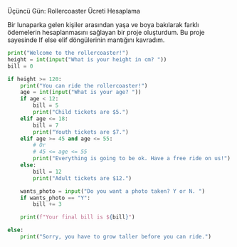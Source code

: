 Üçüncü Gün: Rollercoaster Ücreti Hesaplama

Bir lunaparka gelen kişiler arasından yaşa ve boya bakılarak farklı ödemelerin hesaplanmasını sağlayan bir proje oluşturdum. 
Bu proje sayesinde If else elif döngülerinin mantığını kavradım.

```python
print("Welcome to the rollercoaster!")
height = int(input("What is your height in cm? "))
bill = 0

if height >= 120:
    print("You can ride the rollercoaster!")
    age = int(input("What is your age? "))
    if age < 12:
        bill = 5
        print("Child tickets are $5.")
    elif age <= 18:
        bill = 7
        print("Youth tickets are $7.")
    elif age >= 45 and age <= 55:
        # Or
        # 45 <= age <= 55
        print("Everything is going to be ok. Have a free ride on us!")
    else:
        bill = 12
        print("Adult tickets are $12.")

    wants_photo = input("Do you want a photo taken? Y or N. ")
    if wants_photo == "Y":
        bill += 3

    print(f"Your final bill is ${bill}")

else:
    print("Sorry, you have to grow taller before you can ride.")
